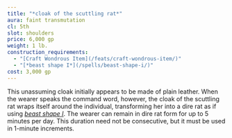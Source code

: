 ```yaml
---
title: "*cloak of the scuttling rat*"
aura: faint transmutation
cl: 5th
slot: shoulders
price: 6,000 gp
weight: 1 lb.
construction_requirements:
  - "[Craft Wondrous Item](/feats/craft-wondrous-item/)"
  - "[*beast shape I*](/spells/beast-shape-i/)"
cost: 3,000 gp
---
```


This unassuming cloak initially appears to be made of plain leather. When the wearer speaks the command word, however, the cloak of the scuttling rat wraps itself around the individual, transforming her into a dire rat as if using [*beast shape I*](/spells/beast-shape-i/). The wearer can remain in dire rat form for up to 5 minutes per day. This duration need not be consecutive, but it must be used in 1-minute increments.

